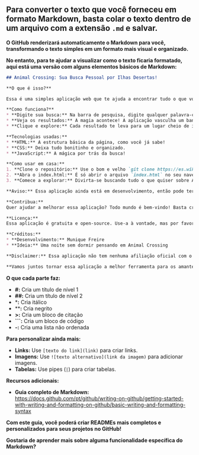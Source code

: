 ## Para converter o texto que você forneceu em formato Markdown, basta colar o texto dentro de um arquivo com a extensão `.md` e salvar. 

**O GitHub renderizará automaticamente o Markdown para você, transformando o texto simples em um formato mais visual e organizado.**

**No entanto, para te ajudar a visualizar como o texto ficaria formatado, aqui está uma versão com alguns elementos básicos de Markdown:**

```markdown
## Animal Crossing: Sua Busca Pessoal por Ilhas Desertas! ️

**O que é isso?**

Essa é uma simples aplicação web que te ajuda a encontrar tudo o que você precisa para sua aventura em Animal Crossing!  Quer saber onde encontrar aquela fruta rara? Ou talvez um novo vizinho para sua ilha? Basta digitar o que você procura e pronto!

**Como funciona?**
* **Digite sua busca:** Na barra de pesquisa, digite qualquer palavra-chave relacionada ao que você procura.
* **Veja os resultados:** A magia acontece! A aplicação vasculha um banco de dados secreto e te mostra todos os resultados relevantes.
* **Clique e explore:** Cada resultado te leva para um lugar cheio de informações e dicas úteis.

**Tecnologias usadas:**
* **HTML:** A estrutura básica da página, como você já sabe!
* **CSS:** Deixa tudo bonitinho e organizado.
* **JavaScript:** A mágica por trás da busca!

**Como usar em casa:**
1. **Clone o repositório:** Use o bom e velho `git clone https://es.wiktionary.org/wiki/removido` para baixar tudo para o seu computador.
2. **Abra o index.html:** É só abrir o arquivo `index.html` no seu navegador favorito.
3. **Comece a explorar:** Divirta-se buscando tudo o que quiser sobre Animal Crossing!

**Aviso:** Essa aplicação ainda está em desenvolvimento, então pode ter alguns bugs ou funcionalidades incompletas. Mas não se preocupe, estamos trabalhando duro para deixar tudo perfeito!

**Contribua:**
Quer ajudar a melhorar essa aplicação? Todo mundo é bem-vindo! Basta criar um fork do repositório, fazer suas alterações e enviar um pull request.

**Licença:**
Essa aplicação é gratuita e open-source. Use-a à vontade, mas por favor, mantenha os créditos!

**Créditos:**
* **Desenvolvimento:** Munique Freire
* **Ideia:** Uma noite sem dormir pensando em Animal Crossing

**Disclaimer:** Essa aplicação não tem nenhuma afiliação oficial com o jogo Animal Crossing. É apenas um projeto feito por fãs para fãs.

**Vamos juntos tornar essa aplicação a melhor ferramenta para os amantes de Animal Crossing!** 
```

**O que cada parte faz:**

* **#:** Cria um título de nível 1
* **##:** Cria um título de nível 2
* ***:** Cria itálico
* ****:** Cria negrito
* **>:** Cria um bloco de citação
* **```:** Cria um bloco de código
* **-:** Cria uma lista não ordenada

**Para personalizar ainda mais:**

* **Links:** Use `[texto do link](link)` para criar links.
* **Imagens:** Use `![texto alternativo](link da imagem)` para adicionar imagens.
* **Tabelas:** Use pipes (`|`) para criar tabelas.

**Recursos adicionais:**

* **Guia completo de Markdown:** https://docs.github.com/pt/github/writing-on-github/getting-started-with-writing-and-formatting-on-github/basic-writing-and-formatting-syntax

**Com este guia, você poderá criar READMEs mais completos e personalizados para seus projetos no GitHub!**

**Gostaria de aprender mais sobre alguma funcionalidade específica do Markdown?**
